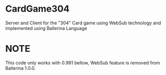 # CardGame304
Server and Client for the "304" Card game using WebSub technology and implemented using Ballerina Language 

# NOTE
This code only works with 0.991 bellow, WebSub feature is removed from Ballerina 1.0.0. 
